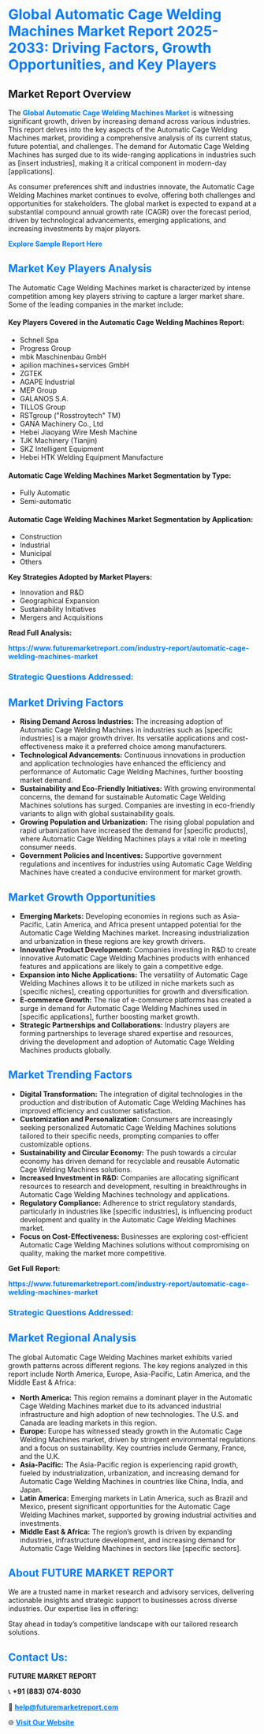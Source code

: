 <h1 style="color: #007BFF;">Global Automatic Cage Welding Machines Market Report 2025-2033: Driving Factors, Growth Opportunities, and Key Players</h1>

<section id="overview">
<h2>Market Report Overview</h2>
<p>The <a href="https://www.futuremarketreport.com/industry-report/automatic-cage-welding-machines-market" style="color: #007BFF; text-decoration: none;"><strong>Global Automatic Cage Welding Machines Market</strong></a> is witnessing significant growth, driven by increasing demand across various industries. This report delves into the key aspects of the Automatic Cage Welding Machines market, providing a comprehensive analysis of its current status, future potential, and challenges. The demand for Automatic Cage Welding Machines has surged due to its wide-ranging applications in industries such as [insert industries], making it a critical component in modern-day [applications].</p>
<p>As consumer preferences shift and industries innovate, the Automatic Cage Welding Machines market continues to evolve, offering both challenges and opportunities for stakeholders. The global market is expected to expand at a substantial compound annual growth rate (CAGR) over the forecast period, driven by technological advancements, emerging applications, and increasing investments by major players.</p>
</section>

<section id="overview">
<p><a href="https://www.futuremarketreport.com/request-sample/reportId=43287" style="color: #007BFF; text-decoration: none;"><strong>Explore Sample Report Here</strong></a></p>
</section>

<section id="key-players">
<h2 style="color: #007BFF;">Market Key Players Analysis</h2>
<p>The Automatic Cage Welding Machines market is characterized by intense competition among key players striving to capture a larger market share. Some of the leading companies in the market include:</p>
<h4>Key Players Covered in the Automatic Cage Welding Machines Report:</h4>
<ul><li>Schnell Spa</li><li>Progress Group</li><li>mbk Maschinenbau GmbH</li><li>apilion machines+services GmbH</li><li>ZGTEK</li><li>AGAPE Industrial</li><li>MEP Group</li><li>GALANOS S.A.</li><li>TILLOS Group</li><li>RSTgroup (&quot;Rosstroytech&quot; TM)</li><li>GANA Machinery Co., Ltd</li><li>Hebei Jiaoyang Wire Mesh Machine</li><li>TJK Machinery (Tianjin)</li><li>SKZ Intelligent Equipment</li><li>Hebei HTK Welding Equipment Manufacture</li></ul>
<h4>Automatic Cage Welding Machines Market Segmentation by Type:</h4>
<ul><li>Fully Automatic</li><li>Semi-automatic</li></ul>

<h4>Automatic Cage Welding Machines Market Segmentation by Application:</h4>
<ul><li>Construction</li><li>Industrial</li><li>Municipal</li><li>Others</li></ul>
<p><strong>Key Strategies Adopted by Market Players:</strong></p>
<ul>
<li>Innovation and R&D</li>
<li>Geographical Expansion</li>
<li>Sustainability Initiatives</li>
<li>Mergers and Acquisitions</li>
</ul>
</section>

<section>
<p><strong>Read Full Analysis: </strong></p><a href="https://www.futuremarketreport.com/industry-report/automatic-cage-welding-machines-market" style="color: #007BFF; text-decoration: none;"><strong>https://www.futuremarketreport.com/industry-report/automatic-cage-welding-machines-market</strong></a>
<h3 style="color: #007BFF;">Strategic Questions Addressed:</h3>
</section>

<section id="driving-factors">
<h2 style="color: #007BFF;">Market Driving Factors</h2>
<ul>
<li><strong>Rising Demand Across Industries:</strong> The increasing adoption of Automatic Cage Welding Machines in industries such as [specific industries] is a major growth driver. Its versatile applications and cost-effectiveness make it a preferred choice among manufacturers.</li>
<li><strong>Technological Advancements:</strong> Continuous innovations in production and application technologies have enhanced the efficiency and performance of Automatic Cage Welding Machines, further boosting market demand.</li>
<li><strong>Sustainability and Eco-Friendly Initiatives:</strong> With growing environmental concerns, the demand for sustainable Automatic Cage Welding Machines solutions has surged. Companies are investing in eco-friendly variants to align with global sustainability goals.</li>
<li><strong>Growing Population and Urbanization:</strong> The rising global population and rapid urbanization have increased the demand for [specific products], where Automatic Cage Welding Machines plays a vital role in meeting consumer needs.</li>
<li><strong>Government Policies and Incentives:</strong> Supportive government regulations and incentives for industries using Automatic Cage Welding Machines have created a conducive environment for market growth.</li>
</ul>
</section>

<section id="growth-opportunities">
<h2 style="color: #007BFF;">Market Growth Opportunities</h2>
<ul>
<li><strong>Emerging Markets:</strong> Developing economies in regions such as Asia-Pacific, Latin America, and Africa present untapped potential for the Automatic Cage Welding Machines market. Increasing industrialization and urbanization in these regions are key growth drivers.</li>
<li><strong>Innovative Product Development:</strong> Companies investing in R&D to create innovative Automatic Cage Welding Machines products with enhanced features and applications are likely to gain a competitive edge.</li>
<li><strong>Expansion into Niche Applications:</strong> The versatility of Automatic Cage Welding Machines allows it to be utilized in niche markets such as [specific niches], creating opportunities for growth and diversification.</li>
<li><strong>E-commerce Growth:</strong> The rise of e-commerce platforms has created a surge in demand for Automatic Cage Welding Machines used in [specific applications], further boosting market growth.</li>
<li><strong>Strategic Partnerships and Collaborations:</strong> Industry players are forming partnerships to leverage shared expertise and resources, driving the development and adoption of Automatic Cage Welding Machines products globally.</li>
</ul>
</section>

<section id="trending-factors">
<h2 style="color: #007BFF;">Market Trending Factors</h2>
<ul>
<li><strong>Digital Transformation:</strong> The integration of digital technologies in the production and distribution of Automatic Cage Welding Machines has improved efficiency and customer satisfaction.</li>
<li><strong>Customization and Personalization:</strong> Consumers are increasingly seeking personalized Automatic Cage Welding Machines solutions tailored to their specific needs, prompting companies to offer customizable options.</li>
<li><strong>Sustainability and Circular Economy:</strong> The push towards a circular economy has driven demand for recyclable and reusable Automatic Cage Welding Machines solutions.</li>
<li><strong>Increased Investment in R&D:</strong> Companies are allocating significant resources to research and development, resulting in breakthroughs in Automatic Cage Welding Machines technology and applications.</li>
<li><strong>Regulatory Compliance:</strong> Adherence to strict regulatory standards, particularly in industries like [specific industries], is influencing product development and quality in the Automatic Cage Welding Machines market.</li>
<li><strong>Focus on Cost-Effectiveness:</strong> Businesses are exploring cost-efficient Automatic Cage Welding Machines solutions without compromising on quality, making the market more competitive.</li>
</ul>
</section>

<section>
<p><strong>Get Full Report: </strong></p><a href="https://www.futuremarketreport.com/industry-report/automatic-cage-welding-machines-market" style="color: #007BFF; text-decoration: none;"><strong>https://www.futuremarketreport.com/industry-report/automatic-cage-welding-machines-market</strong></a>
<h3 style="color: #007BFF;">Strategic Questions Addressed:</h3>
</section>


<section id="regional-analysis">
<h2 style="color: #007BFF;">Market Regional Analysis</h2>
<p>The global Automatic Cage Welding Machines market exhibits varied growth patterns across different regions. The key regions analyzed in this report include North America, Europe, Asia-Pacific, Latin America, and the Middle East & Africa:</p>
<ul>
<li><strong>North America:</strong> This region remains a dominant player in the Automatic Cage Welding Machines market due to its advanced industrial infrastructure and high adoption of new technologies. The U.S. and Canada are leading markets in this region.</li>
<li><strong>Europe:</strong> Europe has witnessed steady growth in the Automatic Cage Welding Machines market, driven by stringent environmental regulations and a focus on sustainability. Key countries include Germany, France, and the U.K.</li>
<li><strong>Asia-Pacific:</strong> The Asia-Pacific region is experiencing rapid growth, fueled by industrialization, urbanization, and increasing demand for Automatic Cage Welding Machines in countries like China, India, and Japan.</li>
<li><strong>Latin America:</strong> Emerging markets in Latin America, such as Brazil and Mexico, present significant opportunities for the Automatic Cage Welding Machines market, supported by growing industrial activities and investments.</li>
<li><strong>Middle East & Africa:</strong> The region’s growth is driven by expanding industries, infrastructure development, and increasing demand for Automatic Cage Welding Machines in sectors like [specific sectors].</li>
</ul>
</section>

<footer>
<h2 style="color: #007BFF;">About FUTURE MARKET REPORT</h2>
<p>We are a trusted name in market research and advisory services, delivering actionable insights and strategic support to businesses across diverse industries. Our expertise lies in offering:</p>

<p>Stay ahead in today’s competitive landscape with our tailored research solutions.</p>

<h2 style="color: #007BFF;">Contact Us:</h2>
<p><strong>FUTURE MARKET REPORT</strong></p>
<p>📞 <strong>+91 (883) 074-8030</strong></p>
<p>📧 <strong><a href="mailto:help@futuremarketreport.com" style="color: #007BFF;">help@futuremarketreport.com</a></strong></p>
<p>🌐 <strong><a href="https://www.futuremarketreport.com/" style="color: #007BFF;">Visit Our Website</a></strong></p>
</footer>
